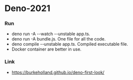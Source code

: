 # Deno-2021
### Run 
- deno run -A --watch --unstable app.ts.
- deno run -A bundle.js. One file for all the code.
- deno compile --unstable app.ts. Compiled executable file.
- Docker container are better in use. 
### Link
- https://burkeholland.github.io/deno-first-look/
